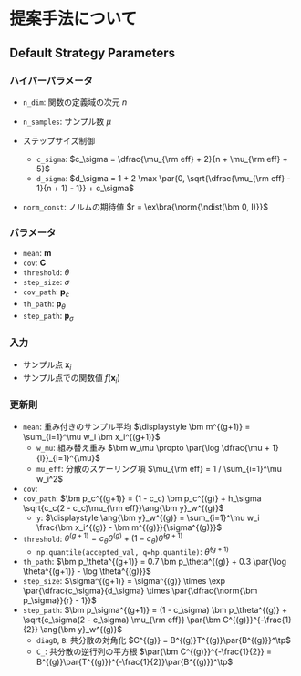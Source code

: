 
# 提案手法について



## Default Strategy Parameters


### ハイパーパラメータ

- `n_dim`: 関数の定義域の次元 $n$
- `n_samples`: サンプル数 $\mu$

- ステップサイズ制御
  - `c_sigma`: $c_\sigma = \dfrac{\mu_{\rm eff} + 2}{n + \mu_{\rm eff} + 5}$
  - `d_sigma`: $d_\sigma = 1 + 2 \max \par{0, \sqrt{\dfrac{\mu_{\rm eff} - 1}{n + 1} - 1}} + c_\sigma$
- `norm_const`: ノルムの期待値 $r = \ex\bra{\norm{\ndist(\bm 0, I)}}$

### パラメータ

- `mean`: $\bm m$
- `cov`: $\bm C$
- `threshold`: $\theta$
- `step_size`: $\sigma$
- `cov_path`: $\bm p_c$
- `th_path`: $\bm p_\theta$
- `step_path`: $\bm p_\sigma$

### 入力

- サンプル点 $\bm x_i$
- サンプル点での関数値 $f(\bm x_i)$

### 更新則

- `mean`: 重み付きのサンプル平均 $\displaystyle \bm m^{(g+1)} = \sum_{i=1}^\mu w_i \bm x_i^{(g+1)}$
  - `w_mu`: 組み替え重み $\bm w_\mu \propto \par{\log \dfrac{\mu + 1}{i}}_{i=1}^{\mu}$
  - `mu_eff`: 分散のスケーリング項 $\mu_{\rm eff} = 1 / \sum_{i=1}^\mu w_i^2$
- `cov`: 
- `cov_path`: $\bm p_c^{(g+1)} = (1 - c_c) \bm p_c^{(g)} + h_\sigma \sqrt{c_c(2 - c_c)\mu_{\rm eff}}\ang{\bm y}_w^{(g)}$
  - `y`: $\displaystyle \ang{\bm y}_w^{(g)} = \sum_{i=1}^\mu w_i \frac{\bm x_i^{(g)} - \bm m^{(g)}}{\sigma^{(g)}}$
- `threshold`: $\theta^{(g+1)} = c_\theta \theta^{(g)} + (1 - c_\theta)\hat\theta^{(g+1)}$
  - `np.quantile(accepted_val, q=hp.quantile)`: $\hat\theta^{(g+1)}$
- `th_path`: $\bm p_\theta^{(g+1)} = 0.7 \bm p_\theta^{(g)} + 0.3 \par{\log \theta^{(g+1)} - \log \theta^{(g)}}$
- `step_size`: $\sigma^{(g+1)} = \sigma^{(g)} \times \exp \par{\dfrac{c_\sigma}{d_\sigma} \times \par{\dfrac{\norm{\bm p_\sigma}}{r} - 1}}$
- `step_path`: $\bm p_\sigma^{(g+1)} = (1 - c_\sigma) \bm p_\theta^{(g)} + \sqrt{c_\sigma(2 - c_\sigma) \mu_{\rm eff}} \par{\bm C^{(g)}}^{-\frac{1}{2}} \ang{\bm y}_w^{(g)}$
  - `diagD`, `B`: 共分散の対角化 $C^{(g)} = B^{(g)}T^{(g)}\par{B^{(g)}}^\tp$
  - `C_`: 共分散の逆行列の平方根 $\par{\bm C^{(g)}}^{-\frac{1}{2}} = B^{(g)}\par{T^{(g)}}^{-\frac{1}{2}}\par{B^{(g)}}^\tp$
